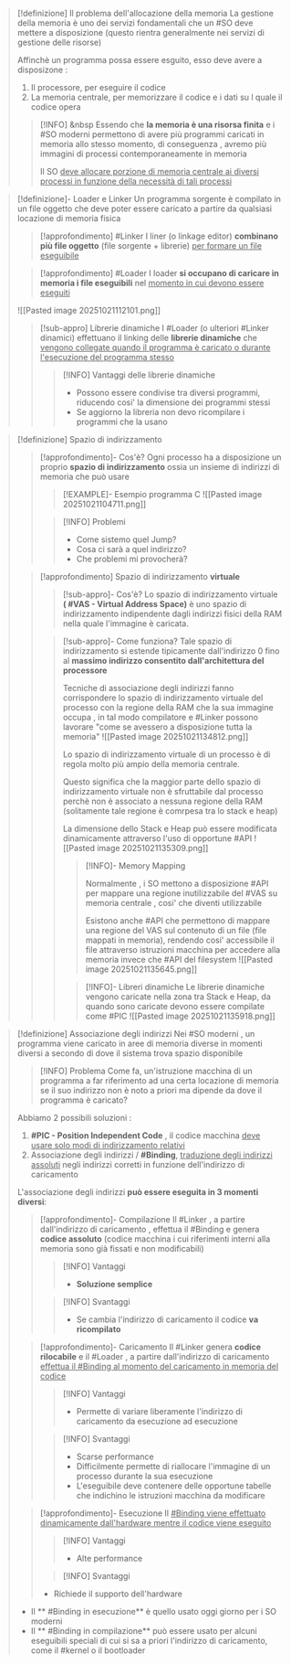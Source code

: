 >[!definizione] Il problema dell'allocazione della memoria
>La gestione della memoria è uno dei servizi fondamentali che un #SO deve mettere a disposizione (questo rientra generalmente nei servizi di gestione delle risorse)
>
>Affinchè un programma possa essere esguito, esso deve avere a disposizone :
>1. Il processore, per eseguire il codice
>2. La memoria centrale, per memorizzare il codice e i dati su l quale il codice opera
>
>>[!INFO] &nbsp
>>Essendo che  **la memoria è una risorsa finita** e i #SO moderni permettono di avere più programmi caricati in memoria allo stesso momento, di conseguenza , avremo più immagini di processi contemporaneamente in memoria
>>
>>Il SO <u>deve allocare porzione di memoria centrale ai diversi processi in funzione della necessità di tali processi</u>

>[!definizione]- Loader e Linker
>Un programma sorgente è compilato in un file oggetto che deve poter essere caricato a partire da qualsiasi locazione di memoria fisica
>
>>[!approfondimento] #Linker
>>I liner (o linkage editor) **combinano più file oggetto** (file sorgente + librerie) <u>per formare un file eseguibile</u>
>
>>[!approfondimento] #Loader
>>I loader **si occupano di caricare in memoria i file eseguibili** nel <u>momento in cui devono essere eseguiti</u>
>
>![[Pasted image 20251021112101.png]]
>>[!sub-appro] Librerie dinamiche
>>I #Loader (o ulteriori #Linker dinamici) effettuano il linking delle **librerie dinamiche** che <u>vengono collegate quando il programma è caricato o durante l'esecuzione del programma stesso</u>
>>>[!INFO] Vantaggi delle librerie dinamiche
>>>- Possono essere condivise tra diversi programmi, riducendo cosi' la dimensione dei programmi stessi
>>>- Se aggiorno la libreria non devo ricompilare i programmi che la usano

>[!definizione] Spazio di indirizzamento
>>[!approfondimento]- Cos'è?
>>Ogni processo ha a disposizione un proprio **spazio di indirizzamento** ossia un insieme di indirizzi di memoria che può usare
>>>[!EXAMPLE]- Esempio programma C
>>>![[Pasted image 20251021104711.png]]
>>
>>>[!INFO] Problemi
>>>- Come sistemo quel Jump?
>>>- Cosa ci sarà a quel indirizzo?
>>>- Che problemi mi provocherà?
>
>>[!approfondimento] Spazio di indirizzamento **virtuale**
>>>[!sub-appro]- Cos'è?
>>>Lo spazio di indirizzamento virtuale **( #VAS - Virtual Address Space)** è uno spazio di indirizzamento indipendente dagli indirizzi fisici della RAM nella quale l'immagine è caricata.
>>
>>>[!sub-appro]- Come funziona?
>>>Tale spazio di indirizzamento si estende tipicamente dall'indirizzo 0 fino al **massimo indirizzo consentito dall'architettura del processore**
>>>
>>>Tecniche di associazione degli indirizzi fanno corrispondere lo spazio di indirizzamento virtuale del processo con la regione della RAM che la sua immagine occupa , in tal modo compilatore e #Linker possono lavorare "come se avessero a disposizione tutta la memoria"
>>>![[Pasted image 20251021134812.png]]
>>>
>>>Lo spazio di indirizzamento virtuale di un processo è di regola molto più ampio della memoria centrale.
>>>
>>>Questo significa che la maggior parte dello spazio di indirizzamento virtuale non è sfruttabile dal processo perchè non è associato a nessuna regione della RAM (solitamente tale regione è comrpesa tra lo stack e heap)
>>>
>>>La dimensione dello Stack e Heap può essere modificata dinamicamente attraverso l'uso di opportune #API 
>>>![[Pasted image 20251021135309.png]]
>>>
>>>>[!INFO]- Memory Mapping
>>>>
>>>>Normalmente , i SO mettono a disposizione #API  per mappare una regione inutilizzabile del #VAS su memoria centrale , cosi' che diventi utilizzabile
>>>>
>>>>Esistono anche #API che permettono di mappare una regione del VAS sul contenuto di un file (file mappati in memoria), rendendo cosi' accessibile il file attraverso istruzioni macchina per accedere alla memoria invece che #API del filesystem
>>>![[Pasted image 20251021135645.png]]
>>>
>>>>[!INFO]- Libreri dinamiche
>>>>Le librerie dinamiche vengono caricate nella zona tra Stack e Heap, da quando sono caricate devono essere compilate come #PIC 
>>>>![[Pasted image 20251021135918.png]]
>>>

>[!definizione] Associazione degli indirizzi 
>Nei #SO moderni , un programma viene caricato in aree di memoria diverse in momenti diversi a secondo di dove il sistema trova spazio disponibile 
>
>>[!INFO] Problema
>>Come fa, un'istruzione macchina di un programma a far riferimento ad una certa locazione di memoria se il suo indirizzo non è noto a priori ma dipende da dove il programma è caricato?
>
>Abbiamo 2 possibili soluzioni :
>1. **#PIC - Position Independent Code** , il codice macchina <u>deve usare solo modi di indirizzamento relativi</u>
>2. Associazione degli indirizzi / **#Binding**, <u>traduzione degli indirizzi assoluti</u> negli indirizzi corretti in funzione dell'indirizzo di caricamento
>
>L'associazione degli indirizzi **può essere eseguita in 3 momenti diversi**:
>>[!approfondimento]- Compilazione
>>Il #Linker , a partire dall'indirizzo di caricamento , effettua il #Binding e genera **codice assoluto** 
>>(codice macchina i cui riferimenti interni alla memoria sono già fissati e non modificabili) 
>>>[!INFO] Vantaggi 
>>>- **Soluzione semplice**
>>
>>>[!INFO] Svantaggi
>>>- Se cambia l'indirizzo di caricamento il codice **va ricompilato**
>
>>[!approfondimento]- Caricamento
>>Il #Linker genera **codice rilocabile** e il #Loader , a partire dall'indirizzo di caricamento <u>effettua il #Binding al momento del caricamento in memoria del codice</u>
>>>[!INFO] Vantaggi
>>>* Permette di variare liberamente l'indirizzo di caricamento da esecuzione ad esecuzione
>>
>>>[!INFO] Svantaggi
>>>- Scarse performance 
>>>- Difficilmente permette di riallocare l'immagine di un processo durante la sua esecuzione
>>>- L'eseguibile deve contenere delle opportune tabelle che indichino le istruzioni macchina da modificare
>
>>[!approfondimento]- Esecuzione
>>Il <u>#Binding viene effettuato dinamicamente dall'hardware mentre il codice viene eseguito</u> 
>>>[!INFO] Vantaggi
>>>- Alte performance
>>
>>>[!INFO] Svantaggi
>>- Richiede il supporto dell'hardware
>
>- Il ** #Binding in esecuzione** è quello usato oggi giorno per i SO moderni
>- Il ** #Binding in compilazione** può essere usato per alcuni eseguibili speciali di cui si sa a priori l'indirizzo di caricamento, come il #kernel o il bootloader